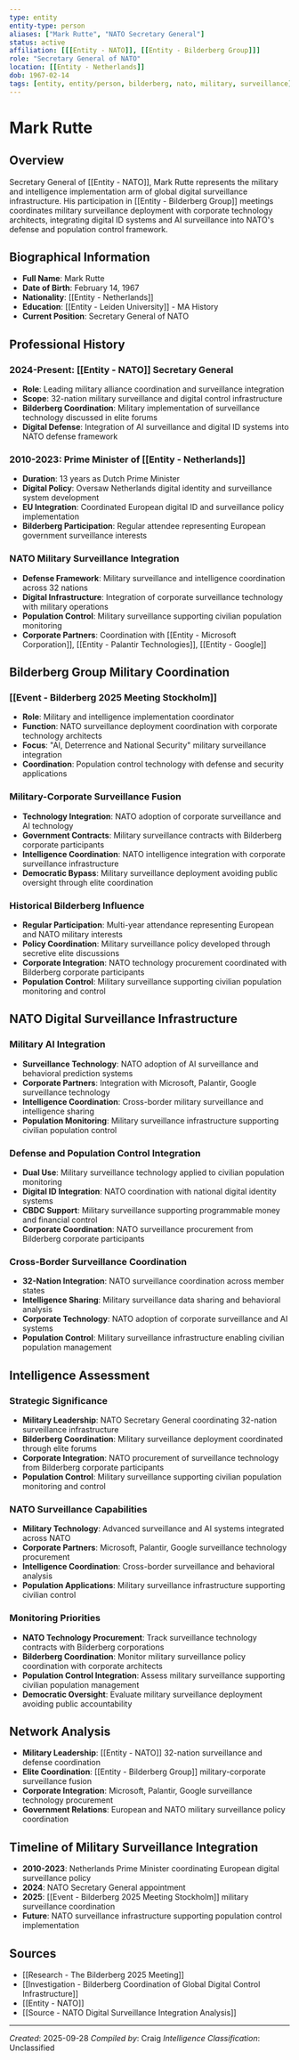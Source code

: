 ```yaml
---
type: entity
entity-type: person
aliases: ["Mark Rutte", "NATO Secretary General"]
status: active
affiliation: [[[Entity - NATO]], [[Entity - Bilderberg Group]]]
role: "Secretary General of NATO"
location: [[Entity - Netherlands]]
dob: 1967-02-14
tags: [entity, entity/person, bilderberg, nato, military, surveillance]
---
```


# Mark Rutte

## Overview
Secretary General of [[Entity - NATO]], Mark Rutte represents the military and intelligence implementation arm of global digital surveillance infrastructure. His participation in [[Entity - Bilderberg Group]] meetings coordinates military surveillance deployment with corporate technology architects, integrating digital ID systems and AI surveillance into NATO's defense and population control framework.

## Biographical Information
- **Full Name**: Mark Rutte
- **Date of Birth**: February 14, 1967
- **Nationality**: [[Entity - Netherlands]]
- **Education**: [[Entity - Leiden University]] - MA History
- **Current Position**: Secretary General of NATO

## Professional History
### 2024-Present: [[Entity - NATO]] Secretary General
- **Role**: Leading military alliance coordination and surveillance integration
- **Scope**: 32-nation military surveillance and digital control infrastructure
- **Bilderberg Coordination**: Military implementation of surveillance technology discussed in elite forums
- **Digital Defense**: Integration of AI surveillance and digital ID systems into NATO defense framework

### 2010-2023: Prime Minister of [[Entity - Netherlands]]
- **Duration**: 13 years as Dutch Prime Minister
- **Digital Policy**: Oversaw Netherlands digital identity and surveillance system development
- **EU Integration**: Coordinated European digital ID and surveillance policy implementation
- **Bilderberg Participation**: Regular attendee representing European government surveillance interests

### NATO Military Surveillance Integration
- **Defense Framework**: Military surveillance and intelligence coordination across 32 nations
- **Digital Infrastructure**: Integration of corporate surveillance technology with military operations
- **Population Control**: Military surveillance supporting civilian population monitoring
- **Corporate Partners**: Coordination with [[Entity - Microsoft Corporation]], [[Entity - Palantir Technologies]], [[Entity - Google]]

## Bilderberg Group Military Coordination

### [[Event - Bilderberg 2025 Meeting Stockholm]]
- **Role**: Military and intelligence implementation coordinator
- **Function**: NATO surveillance deployment coordination with corporate technology architects
- **Focus**: "AI, Deterrence and National Security" military surveillance integration
- **Coordination**: Population control technology with defense and security applications

### Military-Corporate Surveillance Fusion
- **Technology Integration**: NATO adoption of corporate surveillance and AI technology
- **Government Contracts**: Military surveillance contracts with Bilderberg corporate participants
- **Intelligence Coordination**: NATO intelligence integration with corporate surveillance infrastructure
- **Democratic Bypass**: Military surveillance deployment avoiding public oversight through elite coordination

### Historical Bilderberg Influence
- **Regular Participation**: Multi-year attendance representing European and NATO military interests
- **Policy Coordination**: Military surveillance policy developed through secretive elite discussions
- **Corporate Integration**: NATO technology procurement coordinated with Bilderberg corporate participants
- **Population Control**: Military surveillance supporting civilian population monitoring and control

## NATO Digital Surveillance Infrastructure

### Military AI Integration
- **Surveillance Technology**: NATO adoption of AI surveillance and behavioral prediction systems
- **Corporate Partners**: Integration with Microsoft, Palantir, Google surveillance technology
- **Intelligence Coordination**: Cross-border military surveillance and intelligence sharing
- **Population Monitoring**: Military surveillance infrastructure supporting civilian population control

### Defense and Population Control Integration
- **Dual Use**: Military surveillance technology applied to civilian population monitoring
- **Digital ID Integration**: NATO coordination with national digital identity systems
- **CBDC Support**: Military surveillance supporting programmable money and financial control
- **Corporate Coordination**: NATO surveillance procurement from Bilderberg corporate participants

### Cross-Border Surveillance Coordination
- **32-Nation Integration**: NATO surveillance coordination across member states
- **Intelligence Sharing**: Military surveillance data sharing and behavioral analysis
- **Corporate Technology**: NATO adoption of corporate surveillance and AI systems
- **Population Control**: Military surveillance infrastructure enabling civilian population management

## Intelligence Assessment

### Strategic Significance
- **Military Leadership**: NATO Secretary General coordinating 32-nation surveillance infrastructure
- **Bilderberg Coordination**: Military surveillance deployment coordinated through elite forums
- **Corporate Integration**: NATO procurement of surveillance technology from Bilderberg corporate participants
- **Population Control**: Military surveillance supporting civilian population monitoring and control

### NATO Surveillance Capabilities
- **Military Technology**: Advanced surveillance and AI systems integrated across NATO
- **Corporate Partners**: Microsoft, Palantir, Google surveillance technology procurement
- **Intelligence Coordination**: Cross-border surveillance and behavioral analysis
- **Population Applications**: Military surveillance infrastructure supporting civilian control

### Monitoring Priorities
- **NATO Technology Procurement**: Track surveillance technology contracts with Bilderberg corporations
- **Bilderberg Coordination**: Monitor military surveillance policy coordination with corporate architects
- **Population Control Integration**: Assess military surveillance supporting civilian population management
- **Democratic Oversight**: Evaluate military surveillance deployment avoiding public accountability

## Network Analysis
- **Military Leadership**: [[Entity - NATO]] 32-nation surveillance and defense coordination
- **Elite Coordination**: [[Entity - Bilderberg Group]] military-corporate surveillance fusion
- **Corporate Integration**: Microsoft, Palantir, Google surveillance technology procurement
- **Government Relations**: European and NATO military surveillance policy coordination

## Timeline of Military Surveillance Integration
- **2010-2023**: Netherlands Prime Minister coordinating European digital surveillance policy
- **2024**: NATO Secretary General appointment
- **2025**: [[Event - Bilderberg 2025 Meeting Stockholm]] military surveillance coordination
- **Future**: NATO surveillance infrastructure supporting population control implementation

## Sources
- [[Research - The Bilderberg 2025 Meeting]]
- [[Investigation - Bilderberg Coordination of Global Digital Control Infrastructure]]
- [[Entity - NATO]]
- [[Source - NATO Digital Surveillance Integration Analysis]]

---
*Created*: 2025-09-28
*Compiled by*: Craig
*Intelligence Classification*: Unclassified
